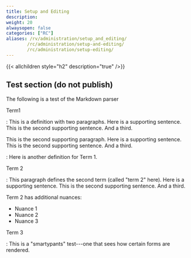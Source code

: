```yaml
---
title: Setup and Editing
description:
weight: 20
alwaysopen: false
categories: ["RC"]
aliases: /rv/administration/setup_and_editing/
        /rc/administration/setup-and-editing/
        /rc/administration/setup-editing/
---
```


{{< allchildren style="h2" description="true" />}}

## Test section (do not publish)

The following is a test of the Markdown parser

Term1 <a id="term1"></a>

:   This is a definition with two paragraphs.  Here is a supporting sentence.  This is the second supporting sentence.  And a third.

   This is the second supporting paragraph.  Here is a supporting sentence.  This is the second supporting sentence.  And a third.

: Here is another definition for Term 1.

Term 2 <a id="term2"></a>

: This paragraph defines the second term (called "term 2" here).  Here is a supporting sentence.  This is the second supporting sentence.  And a third.

   Term 2 has additional nuances:

   - Nuance 1
   - Nuance 2
   - Nuance 3

Term 3 <a name="term3"></a>

: This is a "smartypants" test---one that sees how certain forms are rendered.